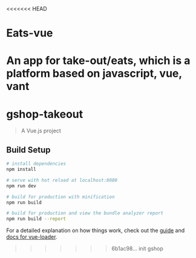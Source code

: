 <<<<<<< HEAD
# Eats-vue
An app for take-out/eats, which is  a platform based on javascript, vue, vant
=======
# gshop-takeout

> A Vue.js project

## Build Setup

``` bash
# install dependencies
npm install

# serve with hot reload at localhost:8080
npm run dev

# build for production with minification
npm run build

# build for production and view the bundle analyzer report
npm run build --report
```

For a detailed explanation on how things work, check out the [guide](http://vuejs-templates.github.io/webpack/) and [docs for vue-loader](http://vuejs.github.io/vue-loader).
>>>>>>> 6b1ac98... init gshop
